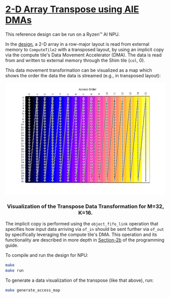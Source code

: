 <!---//===- README.md --------------------------*- Markdown -*-===//
//
// This file is licensed under the Apache License v2.0 with LLVM Exceptions.
// See https://llvm.org/LICENSE.txt for license information.
// SPDX-License-Identifier: Apache-2.0 WITH LLVM-exception
//
// Copyright (C) 2024, Advanced Micro Devices, Inc.
// 
//===----------------------------------------------------------------------===//-->

# <ins> 2-D Array Transpose using AIE DMAs </ins>

This reference design can be run on a Ryzen™ AI NPU.

In the [design](./aie2.py), a 2-D array in a row-major layout is read from external memory to `ComputeTile2` with a transposed layout,
by using an implicit copy via the compute tile's Data Movement Accelerator (DMA). The data is read from and written to external memory through the Shim tile (`col`, 0).

This data movement transformation can be visualized as a map which shows the order the data the data is streamed (e.g., in transposed layout):
<p align="center">
  <img
    src="transpose_data.png">
    <h3 align="center"> Visualization of the Transpose Data Transformation for M=32, K=16. 
 </h3> 
</p>

The implicit copy is performed using the `object_fifo_link` operation that specifies how input data arriving via `of_in` should be sent further via `of_out` by specifically leveraging the compute tile's DMA. This operation and its functionality are described in more depth in [Section-2b](../../../programming_guide/section-2/section-2b/README.md/#object-fifo-link) of the programming guide.


To compile and run the design for NPU:
```bash
make
make run
```

To generate a data visualization of the transpose (like that above), run:
```bash
make generate_access_map
```